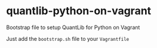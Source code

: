 # quantlib-python-on-vagrant
Bootstrap file to setup QuantLib for Python on Vagrant

Just add the `bootstrap.sh` file to your `Vagrantfile`
